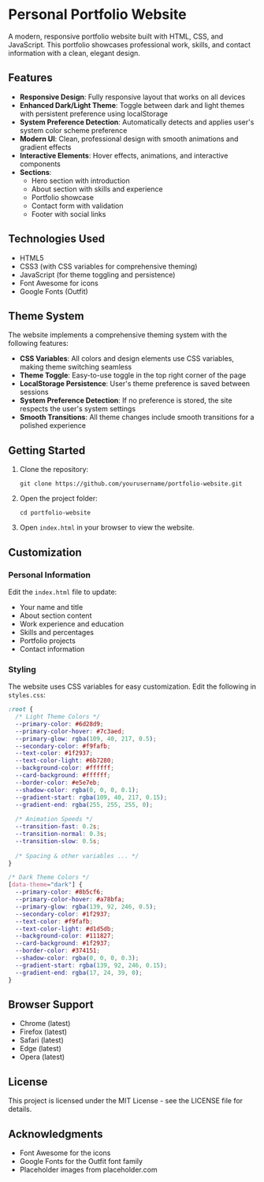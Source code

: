 # Personal Portfolio Website

A modern, responsive portfolio website built with HTML, CSS, and JavaScript. This portfolio showcases professional work, skills, and contact information with a clean, elegant design.

## Features

- **Responsive Design**: Fully responsive layout that works on all devices
- **Enhanced Dark/Light Theme**: Toggle between dark and light themes with persistent preference using localStorage
- **System Preference Detection**: Automatically detects and applies user's system color scheme preference
- **Modern UI**: Clean, professional design with smooth animations and gradient effects
- **Interactive Elements**: Hover effects, animations, and interactive components
- **Sections**:
  - Hero section with introduction
  - About section with skills and experience
  - Portfolio showcase
  - Contact form with validation
  - Footer with social links

## Technologies Used

- HTML5
- CSS3 (with CSS variables for comprehensive theming)
- JavaScript (for theme toggling and persistence)
- Font Awesome for icons
- Google Fonts (Outfit)

## Theme System

The website implements a comprehensive theming system with the following features:

- **CSS Variables**: All colors and design elements use CSS variables, making theme switching seamless
- **Theme Toggle**: Easy-to-use toggle in the top right corner of the page
- **LocalStorage Persistence**: User's theme preference is saved between sessions
- **System Preference Detection**: If no preference is stored, the site respects the user's system settings
- **Smooth Transitions**: All theme changes include smooth transitions for a polished experience

## Getting Started

1. Clone the repository:
   ```
   git clone https://github.com/yourusername/portfolio-website.git
   ```

2. Open the project folder:
   ```
   cd portfolio-website
   ```

3. Open `index.html` in your browser to view the website.

## Customization

### Personal Information

Edit the `index.html` file to update:
- Your name and title
- About section content
- Work experience and education
- Skills and percentages
- Portfolio projects
- Contact information

### Styling

The website uses CSS variables for easy customization. Edit the following in `styles.css`:

```css
:root {
  /* Light Theme Colors */
  --primary-color: #6d28d9;
  --primary-color-hover: #7c3aed;
  --primary-glow: rgba(109, 40, 217, 0.5);
  --secondary-color: #f9fafb;
  --text-color: #1f2937;
  --text-color-light: #6b7280;
  --background-color: #ffffff;
  --card-background: #ffffff;
  --border-color: #e5e7eb;
  --shadow-color: rgba(0, 0, 0, 0.1);
  --gradient-start: rgba(109, 40, 217, 0.15);
  --gradient-end: rgba(255, 255, 255, 0);
  
  /* Animation Speeds */
  --transition-fast: 0.2s;
  --transition-normal: 0.3s;
  --transition-slow: 0.5s;
  
  /* Spacing & other variables ... */
}

/* Dark Theme Colors */
[data-theme="dark"] {
  --primary-color: #8b5cf6;
  --primary-color-hover: #a78bfa;
  --primary-glow: rgba(139, 92, 246, 0.5);
  --secondary-color: #1f2937;
  --text-color: #f9fafb;
  --text-color-light: #d1d5db;
  --background-color: #111827;
  --card-background: #1f2937;
  --border-color: #374151;
  --shadow-color: rgba(0, 0, 0, 0.3);
  --gradient-start: rgba(139, 92, 246, 0.15);
  --gradient-end: rgba(17, 24, 39, 0);
}
```

## Browser Support

- Chrome (latest)
- Firefox (latest)
- Safari (latest)
- Edge (latest)
- Opera (latest)

## License

This project is licensed under the MIT License - see the LICENSE file for details.

## Acknowledgments

- Font Awesome for the icons
- Google Fonts for the Outfit font family
- Placeholder images from placeholder.com 
